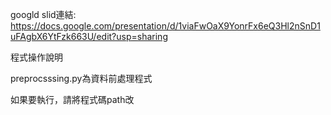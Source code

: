 googld slid連結:
https://docs.google.com/presentation/d/1viaFwOaX9YonrFx6eQ3Hl2nSnD1uFAgbX6YtFzk663U/edit?usp=sharing

程式操作說明

preprocsssing.py為資料前處理程式

如果要執行，請將程式碼path改
